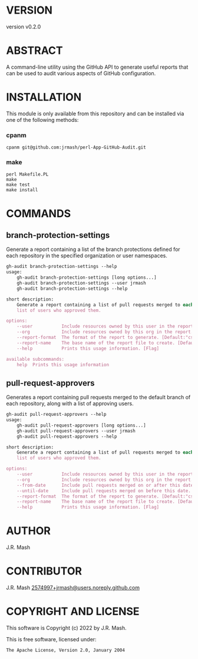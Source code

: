 # VERSION

version v0.2.0

# ABSTRACT

A command-line utility using the GitHub API to generate useful reports that
can be used to audit various aspects of GitHub configuration.

# INSTALLATION

This module is only available from this repository and can be installed via
one of the following methods:

### cpanm

```
cpanm git@github.com:jrmash/perl-App-GitHub-Audit.git
```

### make

```
perl Makefile.PL
make
make test
make install
```

# COMMANDS

## branch-protection-settings

Generate a report containing a list of the branch protections defined for each
repository in the specified organization or user namespaces.

```perl
gh-audit branch-protection-settings --help
usage:
    gh-audit branch-protection-settings [long options...]
    gh-audit branch-protection-settings --user jrmash
    gh-audit branch-protection-settings --help

short description:
    Generate a report containing a list of pull requests merged to each repository's default branch, along with the
    list of users who approved them.

options:
    --user           Include resources owned by this user in the report. [Multiple]
    --org            Include resources owned by this org in the report. [Multiple]
    --report-format  The format of the report to generate. [Default:"csv"; Possible values: csv, tsv, xlsx]
    --report-name    The base name of the report file to create. [Default:"branch-protection-settings"]
    --help           Prints this usage information. [Flag]

available subcommands:
    help  Prints this usage information
```

## pull-request-approvers

Generates a report containing pull requests merged to the default branch of
each repository, along with a list of approving users.

```perl
gh-audit pull-request-approvers --help
usage:
    gh-audit pull-request-approvers [long options...]
    gh-audit pull-request-approvers --user jrmash
    gh-audit pull-request-approvers --help

short description:
    Generate a report containing a list of pull requests merged to each repository's default branch, along with the
    list of users who approved them.

options:
    --user           Include resources owned by this user in the report. [Multiple]
    --org            Include resources owned by this org in the report. [Multiple]
    --from-date      Include pull requests merged on or after this date. [Default:"1970-01-01T00:00:00"]
    --until-date     Include pull requests merged on before this date. [Default:"2022-09-25T21:52:58"]
    --report-format  The format of the report to generate. [Default:"csv"; Possible values: csv, tsv, xlsx]
    --report-name    The base name of the report file to create. [Default:"pull-request-approvers"]
    --help           Prints this usage information. [Flag]
```

# AUTHOR

J.R. Mash

# CONTRIBUTOR

J.R. Mash <2574997+jrmash@users.noreply.github.com>

# COPYRIGHT AND LICENSE

This software is Copyright (c) 2022 by J.R. Mash.

This is free software, licensed under:

```
The Apache License, Version 2.0, January 2004
```
